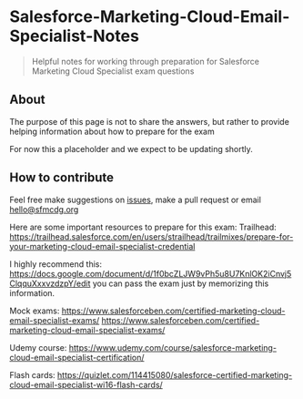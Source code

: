 # Salesforce-Marketing-Cloud-Email-Specialist-Notes
> Helpful notes for working through preparation for Salesforce Marketing Cloud Specialist exam questions

## About

The purpose of this page is not to share the answers, but rather to provide helping information about how to prepare for the exam

For now this a placeholder and we expect to be updating shortly.

## How to contribute

Feel free make suggestions on [issues](https://github.com/sfmcdg/Salesforce-Marketing-Cloud-Email-Specialist-Notes), make a pull request or email hello@sfmcdg.org

Here are some important resources to prepare for this exam:
Trailhead: https://trailhead.salesforce.com/en/users/strailhead/trailmixes/prepare-for-your-marketing-cloud-email-specialist-credential

I highly recommend this:
https://docs.google.com/document/d/1f0bcZLJW9vPh5u8U7KnlOK2iCnvj5ClqquXxxvzdzpY/edit
you can pass the exam just by memorizing this information.


Mock exams: https://www.salesforceben.com/certified-marketing-cloud-email-specialist-exams/
https://www.salesforceben.com/certified-marketing-cloud-email-specialist-exams/



Udemy course: https://www.udemy.com/course/salesforce-marketing-cloud-email-specialist-certification/

Flash cards: https://quizlet.com/114415080/salesforce-certified-marketing-cloud-email-specialist-wi16-flash-cards/
